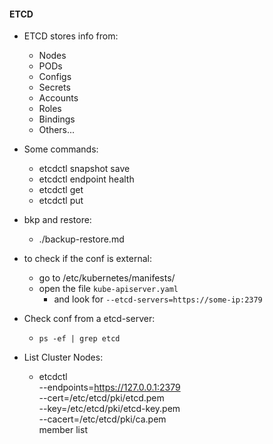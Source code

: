 #### ETCD

- ETCD stores info from:
  - Nodes
  - PODs
  - Configs
  - Secrets
  - Accounts
  - Roles
  - Bindings
  - Others...

- Some commands:
  - etcdctl snapshot save 
  - etcdctl endpoint health
  - etcdctl get
  - etcdctl put

- bkp and restore:
  - ./backup-restore.md

- to check if the conf is external:
  - go to /etc/kubernetes/manifests/
  - open the file `kube-apiserver.yaml`
    - and look for `--etcd-servers=https://some-ip:2379`

- Check conf from a etcd-server:
  - `ps -ef | grep etcd`

- List Cluster Nodes:
  - etcdctl \
      --endpoints=https://127.0.0.1:2379 \
      --cert=/etc/etcd/pki/etcd.pem \
      --key=/etc/etcd/pki/etcd-key.pem  \
      --cacert=/etc/etcd/pki/ca.pem \
      member list
